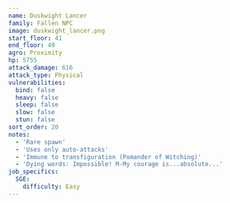 ```yaml
---
name: Duskwight Lancer
family: Fallen NPC
image: duskwight_lancer.png
start_floor: 41
end_floor: 49
agro: Proximity
hp: 5755
attack_damage: 616
attack_type: Physical
vulnerabilities:
  bind: false
  heavy: false
  sleep: false
  slow: false
  stun: false
sort_order: 20
notes:
  - 'Rare spawn'
  - 'Uses only auto-attacks'
  - 'Immune to transfiguration (Pomander of Witching)'
  - 'Dying words: Impossible! M-My courage is...absolute...'
job_specifics:
  SGE:
    difficulty: Easy
---
```

